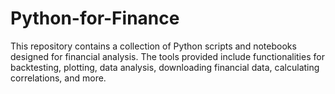 # Python-for-Finance
This repository contains a collection of Python scripts and notebooks designed for financial analysis. The tools provided include functionalities for backtesting, plotting, data analysis, downloading financial data, calculating correlations, and more.

